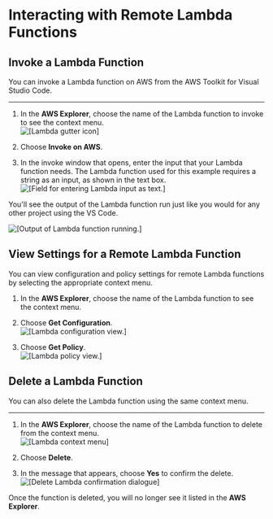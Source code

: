 # Interacting with Remote Lambda Functions<a name="remote-lambda"></a>

## Invoke a Lambda Function<a name="invoke-lam-func"></a>

You can invoke a Lambda function on AWS from the AWS Toolkit for Visual Studio Code\.

****

1. In the **AWS Explorer**, choose the name of the Lambda function to invoke to see the context menu\.  
![\[Lambda gutter icon\]](http://docs.aws.amazon.com/toolkit-for-vscode/latest/userguide/images/lambda-func-invoke-menu.png)

1. Choose **Invoke on AWS**\.

1. In the invoke window that opens, enter the input that your Lambda function needs\. The Lambda function used for this example requires a string as an input, as shown in the text box\.   
![\[Field for entering Lambda input as text.\]](http://docs.aws.amazon.com/toolkit-for-vscode/latest/userguide/images/lambda-run-input.png)

You'll see the output of the Lambda function run just like you would for any other project using the VS Code\. 

![\[Output of Lambda function running.\]](http://docs.aws.amazon.com/toolkit-for-vscode/latest/userguide/images/lambda-run-output.png)

## View Settings for a Remote Lambda Function<a name="view-lambda-configs"></a>

You can view configuration and policy settings for remote Lambda functions by selecting the appropriate context menu\. 

1. In the **AWS Explorer**, choose the name of the Lambda function to see the context menu\.

1. Choose **Get Configuration**\.  
![\[Lambda configuration view.\]](http://docs.aws.amazon.com/toolkit-for-vscode/latest/userguide/images/lambda-configuration.png)

1. Choose **Get Policy**\.  
![\[Lambda policy view.\]](http://docs.aws.amazon.com/toolkit-for-vscode/latest/userguide/images/lambda-policy.png)

## Delete a Lambda Function<a name="delete-lambda"></a>

You can also delete the Lambda function using the same context menu\.

****

1. In the **AWS Explorer**, choose the name of the Lambda function to delete from the context menu\.  
![\[Lambda context menu\]](http://docs.aws.amazon.com/toolkit-for-vscode/latest/userguide/images/lambda-func-invoke-menu.png)

1. Choose **Delete**\.

1. In the message that appears, choose **Yes** to confirm the delete\.  
![\[Delete Lambda confirmation dialogue\]](http://docs.aws.amazon.com/toolkit-for-vscode/latest/userguide/images/lambda-delete-confirm.png)

Once the function is deleted, you will no longer see it listed in the **AWS Explorer**\.